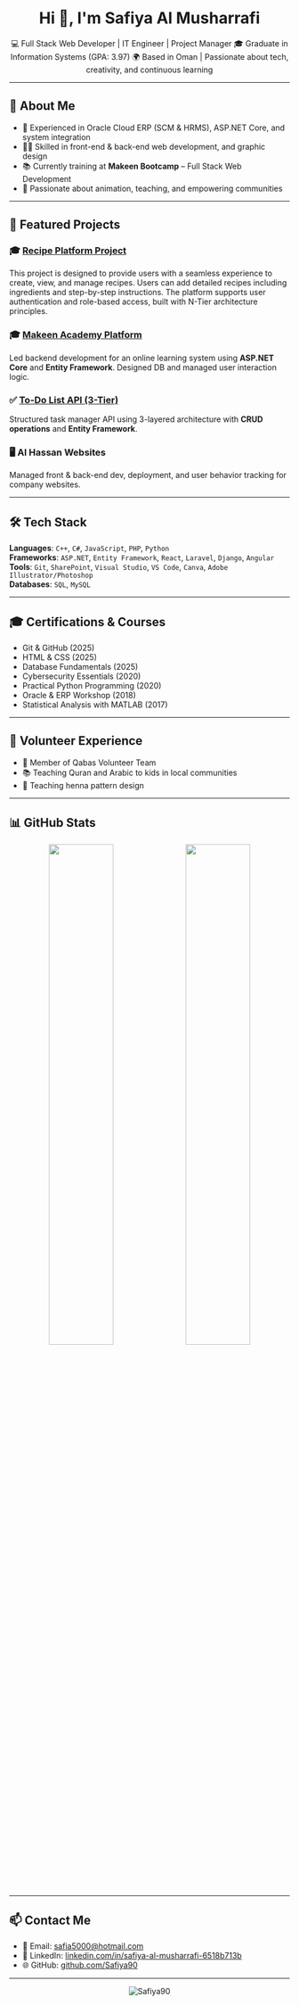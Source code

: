 <h1 align="center">Hi 👋, I'm Safiya Al Musharrafi</h1>

<p align="center">
  💻 Full Stack Web Developer | IT Engineer | Project Manager  
  🎓 Graduate in Information Systems (GPA: 3.97)  
  🌍 Based in Oman | Passionate about tech, creativity, and continuous learning
</p>

---

## 🧠 About Me

- 🔧 Experienced in Oracle Cloud ERP (SCM & HRMS), ASP.NET Core, and system integration  
- 👩‍💻 Skilled in front-end & back-end web development, and graphic design  
- 📚 Currently training at **Makeen Bootcamp** – Full Stack Web Development  
- 🎨 Passionate about animation, teaching, and empowering communities  

---

## 🚀 Featured Projects

### 🎓 [Recipe Platform Project](https://github.com/Safiya90/TasteBud)
This project is designed to provide users with a seamless experience to create, view, and manage recipes. Users can add detailed recipes including ingredients and step-by-step instructions. The platform supports user authentication and role-based access, built with N-Tier architecture principles.

### 🎓 [Makeen Academy Platform](https://github.com/Iman-Alzadajli/Makeen_Academy)
Led backend development for an online learning system using **ASP.NET Core** and **Entity Framework**. Designed DB and managed user interaction logic.

### ✅ [To-Do List API (3-Tier)](https://github.com/Safiya90/API-TODO3TIER)
Structured task manager API using 3-layered architecture with **CRUD operations** and **Entity Framework**.

### 🖥 Al Hassan Websites
Managed front & back-end dev, deployment, and user behavior tracking for company websites.

---

## 🛠 Tech Stack

**Languages**: `C++`, `C#`, `JavaScript`, `PHP`, `Python`  
**Frameworks**: `ASP.NET`, `Entity Framework`, `React`, `Laravel`, `Django`, `Angular`  
**Tools**: `Git`, `SharePoint`, `Visual Studio`, `VS Code`, `Canva`, `Adobe Illustrator/Photoshop`  
**Databases**: `SQL`, `MySQL`

---

## 🎓 Certifications & Courses

- Git & GitHub (2025)  
- HTML & CSS (2025)  
- Database Fundamentals (2025)  
- Cybersecurity Essentials (2020)  
- Practical Python Programming (2020)  
- Oracle & ERP Workshop (2018)  
- Statistical Analysis with MATLAB (2017)

---

## 🧩 Volunteer Experience

- 🌟 Member of Qabas Volunteer Team  
- 📚 Teaching Quran and Arabic to kids in local communities  
- 🎨 Teaching henna pattern design

---

## 📊 GitHub Stats

<p align="center">
  <img src="https://github-readme-stats.vercel.app/api?username=Safiya90&show_icons=true&theme=radical" width="48%" />
  <img src="https://github-readme-stats.vercel.app/api/top-langs/?username=Safiya90&layout=compact&theme=radical" width="48%" />
</p>

---

## 📫 Contact Me

- 📧 Email: [safia5000@hotmail.com](mailto:safia5000@hotmail.com)  
- 🔗 LinkedIn: [linkedin.com/in/safiya-al-musharrafi-6518b713b](https://www.linkedin.com/in/safiya-al-musharrafi-6518b713b)  
- 🌐 GitHub: [github.com/Safiya90](https://github.com/Safiya90)

---

<p align="center">
  <img src="https://komarev.com/ghpvc/?username=Safiya90&label=Profile%20views&color=0e75b6&style=flat" alt="Safiya90" />
</p>
